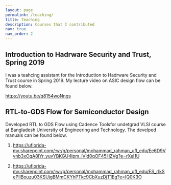 ```yaml
---
layout: page
permalink: /teaching/
title: Teaching
description: Courses that I contributed
nav: true
nav_order: 2
---
```


## Introduction to Hadrware Security and Trust, Spring 2019

I was a teahcing assistant for the Introduction to Hadrware Security and Trust course in Spring 2019. My lecture video on ASIC design flow can be found below.

https://youtu.be/q8154woNngs

## RTL-to-GDS Flow for Semiconductor Design

Developed RTL to GDS Flow using Cadence Toolsfor undetgrad VLSI course at Bangladesh University of Engineering and Technology. The develped manuals can be found below.

1. https://uflorida-my.sharepoint.com/:w:/g/personal/mohammad_rahman_ufl_edu/Ee6D9Vvnb3xOqA8IYr_yuvYBKGU4Ipm_iVld0qOF45HZVg?e=rXel1U

2. https://uflorida-my.sharepoint.com/:w:/g/personal/mohammad_rahman_ufl_edu/ES_rIkSePIlBouzu03KSUjgBMmCKYhPTkc9CbXuzDjT1Eg?e=IQ0K3O
